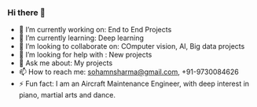 ### Hi there 👋


- 🔭 I’m currently working on: End to End Projects
- 🌱 I’m currently learning: Deep learning
- 👯 I’m looking to collaborate on: COmputer vision, AI, Big data projects
- 🤔 I’m looking for help with : New projects
- 💬 Ask me about: My projects
- 📫 How to reach me: sohamnsharma@gmail.com, +91-9730084626
- ⚡ Fun fact: I am an Aircraft Maintenance Engineer, with deep interest in piano, martial arts and dance.

